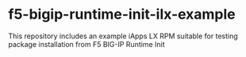 # f5-bigip-runtime-init-ilx-example
This repository includes an example iApps LX RPM suitable for testing package installation from F5 BIG-IP Runtime Init
